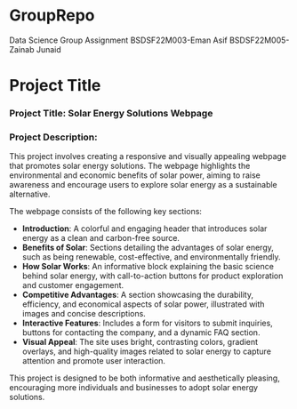 # GroupRepo
Data Science Group Assignment
BSDSF22M003-Eman Asif
BSDSF22M005-Zainab Junaid
# Project Title
### Project Title: **Solar Energy Solutions Webpage**

### Project Description:
This project involves creating a responsive and visually appealing webpage that promotes solar energy solutions. The webpage highlights the environmental and economic benefits of solar power, aiming to raise awareness and encourage users to explore solar energy as a sustainable alternative.

The webpage consists of the following key sections:
- **Introduction**: A colorful and engaging header that introduces solar energy as a clean and carbon-free source.
- **Benefits of Solar**: Sections detailing the advantages of solar energy, such as being renewable, cost-effective, and environmentally friendly.
- **How Solar Works**: An informative block explaining the basic science behind solar energy, with call-to-action buttons for product exploration and customer engagement.
- **Competitive Advantages**: A section showcasing the durability, efficiency, and economical aspects of solar power, illustrated with images and concise descriptions.
- **Interactive Features**: Includes a form for visitors to submit inquiries, buttons for contacting the company, and a dynamic FAQ section.
- **Visual Appeal**: The site uses bright, contrasting colors, gradient overlays, and high-quality images related to solar energy to capture attention and promote user interaction.

This project is designed to be both informative and aesthetically pleasing, encouraging more individuals and businesses to adopt solar energy solutions.

